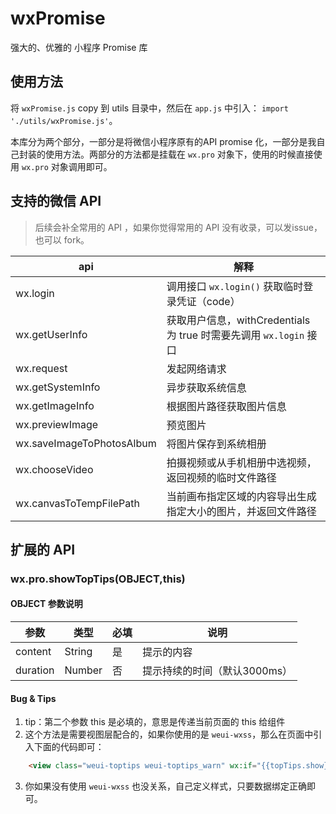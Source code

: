 # wxPromise

强大的、优雅的 小程序 Promise 库

## 使用方法

将 `wxPromise.js` copy 到 utils 目录中，然后在 `app.js` 中引入： `import './utils/wxPromise.js'`。

本库分为两个部分，一部分是将微信小程序原有的API promise 化，一部分是我自己封装的使用方法。两部分的方法都是挂载在 `wx.pro` 对象下，使用的时候直接使用 `wx.pro` 对象调用即可。

## 支持的微信 API

> 后续会补全常用的 API ，如果你觉得常用的 API 没有收录，可以发issue，也可以 fork。

| api                       | 解释                                                               |
| ------------------------- | ------------------------------------------------------------------ |
| wx.login                  | 调用接口 `wx.login()` 获取临时登录凭证（code）                     |
| wx.getUserInfo            | 获取用户信息，withCredentials 为 true 时需要先调用 `wx.login` 接口 |
| wx.request                | 发起网络请求                                                       |
| wx.getSystemInfo          | 异步获取系统信息                                                   |
| wx.getImageInfo           | 根据图片路径获取图片信息                                           | 
| wx.previewImage           | 预览图片                                                           |
| wx.saveImageToPhotosAlbum | 将图片保存到系统相册                                               |
| wx.chooseVideo            | 拍摄视频或从手机相册中选视频，返回视频的临时文件路径               |
| wx.canvasToTempFilePath   | 当前画布指定区域的内容导出生成指定大小的图片，并返回文件路径       |

## 扩展的 API

### wx.pro.showTopTips(OBJECT,this)

#### OBJECT 参数说明

| 参数     | 类型   | 必填 | 说明                         |
| -------- | ------ | ---- | ---------------------------- |
| content  | String | 是   | 提示的内容                   |
| duration | Number | 否   | 提示持续的时间（默认3000ms） |

#### Bug & Tips

1. tip：第二个参数 this 是必填的，意思是传递当前页面的 this 给组件
2. 这个方法是需要视图层配合的，如果你使用的是 `weui-wxss`，那么在页面中引入下面的代码即可：

```html
	<view class="weui-toptips weui-toptips_warn" wx:if="{{topTips.show}}">{{topTips.content}}</view>
```

3. 你如果没有使用 `weui-wxss` 也没关系，自己定义样式，只要数据绑定正确即可。
